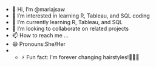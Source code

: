- 👋 Hi, I’m @mariajsaw
- 👀 I’m interested in learning R, Tableau, and SQL coding
- 🌱 I’m currently learning R, Tableau, and SQL
- 💞️ I’m looking to collaborate on related projects
- 📫 How to reach me ...
- 😄 Pronouns:She/Her
- - ⚡ Fun fact: I'm forever changing hairstyles!👩🏿‍🦳

<!---
mariajsaw/mariajsaw is a ✨ special ✨ repository because its `README.md` (this file) appears on your GitHub profile.
You can click the Preview link to take a look at your changes.
--->
